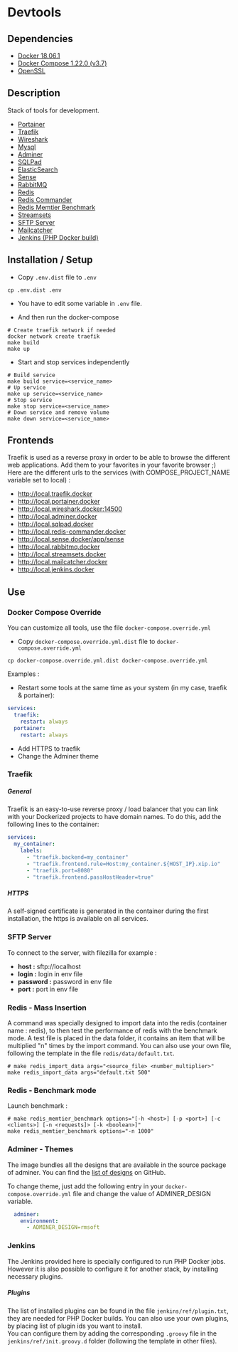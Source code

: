 # Devtools

## Dependencies

- [Docker 18.06.1](https://docs.docker.com/install/)
- [Docker Compose 1.22.0 (v3.7)](https://docs.docker.com/compose/)
- [OpenSSL](https://www.openssl.org/)

## Description

Stack of tools for development.

- [Portainer](https://portainer.io/)
- [Traefik](https://traefik.io/)
- [Wireshark](https://www.wireshark.org/)
- [Mysql](https://www.mysql.com/fr/)
- [Adminer](https://www.adminer.org/)
- [SQLPad](https://rickbergfalk.github.io/sqlpad/)
- [ElasticSearch](https://www.elastic.co/fr/products/elasticsearch)
- [Sense](https://www.elastic.co/guide/en/sense/current/sense-ui.html)
- [RabbitMQ](https://www.rabbitmq.com/)
- [Redis](https://redis.io/)
- [Redis Commander](https://joeferner.github.io/redis-commander/)
- [Redis Memtier Benchmark](https://redis.io/topics/benchmarks)
- [Streamsets](https://streamsets.com/)
- [SFTP Server](https://hub.docker.com/r/atmoz/sftp/)
- [Mailcatcher](https://mailcatcher.me/)
- [Jenkins (PHP Docker build)](https://jenkins.io/)

## Installation / Setup

- Copy `.env.dist` file to `.env`

```shell
cp .env.dist .env
```

- You have to edit some variable in `.env` file.

- And then run the docker-compose
```shell
# Create traefik network if needed
docker network create traefik
make build
make up
```

- Start and stop services independently 
```shell
# Build service
make build service=<service_name>
# Up service
make up service=<service_name>
# Stop service
make stop service=<service_name>
# Down service and remove volume
make down service=<service_name>
```

## Frontends

Traefik is used as a reverse proxy in order to be able to browse the different web applications. Add them to your favorites in your favorite browser ;)
Here are the different urls to the services (with COMPOSE_PROJECT_NAME variable set to local) :

- http://local.traefik.docker
- http://local.portainer.docker
- http://local.wireshark.docker:14500
- http://local.adminer.docker
- http://local.sqlpad.docker
- http://local.redis-commander.docker
- http://local.sense.docker/app/sense
- http://local.rabbitmq.docker
- http://local.streamsets.docker
- http://local.mailcatcher.docker
- http://local.jenkins.docker

## Use

### Docker Compose Override

You can customize all tools, use the file `docker-compose.override.yml`

- Copy `docker-compose.override.yml.dist` file to `docker-compose.override.yml`
```shell
cp docker-compose.override.yml.dist docker-compose.override.yml
```

Examples :

- Restart some tools at the same time as your system (in my case, traefik & portainer):
```yaml
services:
  traefik:
    restart: always
  portainer:
    restart: always
```
- Add HTTPS to traefik
- Change the Adminer theme

### Traefik

##### General

Traefik is an easy-to-use reverse proxy / load balancer that you can link with your Dockerized projects to have domain names.
To do this, add the following lines to the container:
```yaml
services:
  my_container:
    labels:
      - "traefik.backend=my_container"
      - "traefik.frontend.rule=Host:my_container.${HOST_IP}.xip.io"
      - "traefik.port=8080"
      - "traefik.frontend.passHostHeader=true"
```

##### HTTPS

A self-signed certificate is generated in the container during the first installation, the https is available on all services.

### SFTP Server

To connect to the server, with filezilla for example :

- **host :** sftp://localhost
- **login :** login in env file
- **password :** password in env file
- **port :** port in env file

### Redis - Mass Insertion

A command was specially designed to import data into the redis (container name : redis), to then test the performance of redis with the benchmark mode.
A test file is placed in the data folder, it contains an item that will be multiplied "n" times by the import command.
You can also use your own file, following the template in the file `redis/data/default.txt`.

```shell
# make redis_import_data args="<source_file> <number_multiplier>"
make redis_import_data args="default.txt 500"
```

### Redis - Benchmark mode

Launch benchmark :

```shell
# make redis_memtier_benchmark options="[-h <host>] [-p <port>] [-c <clients>] [-n <requests]> [-k <boolean>]"
make redis_memtier_benchmark options="-n 1000"
```

### Adminer - Themes

The image bundles all the designs that are available in the source package of adminer. 
You can find the [list of designs](https://github.com/vrana/adminer/tree/master/designs) on GitHub.

To change theme, just add the following entry in your `docker-compose.override.yml` file and change the value of ADMINER_DESIGN variable.

```yaml
  adminer:
    environment:
      - ADMINER_DESIGN=rmsoft
```

### Jenkins

The Jenkins provided here is specially configured to run PHP Docker jobs. However it is also possible to configure it for another stack, by installing necessary plugins.

##### Plugins

The list of installed plugins can be found in the file `jenkins/ref/plugin.txt`, they are needed for PHP Docker builds.
You can also use your own plugins, by placing list of plugin ids you want to install.  
You can configure them by adding the corresponding `.groovy` file in the` jenkins/ref/init.groovy.d` folder (following the template in other files).
